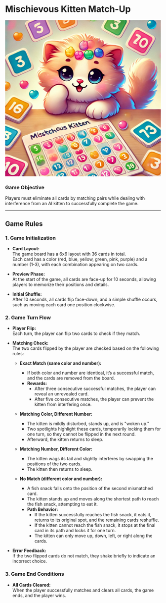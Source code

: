 # Mischievous Kitten Match-Up

![Game Cover](https://github.com/GuanhuaJi/CS174A_FInal_Project/blob/main/41e9514640af6bec704c8a4a92d41601585f9e0f5e0ab44a8edffbc9d7d34613.png)


### Game Objective
Players must eliminate all cards by matching pairs while dealing with interference from an AI kitten to successfully complete the game.

---

## Game Rules

### 1. Game Initialization

- **Card Layout:**  
  The game board has a 6x6 layout with 36 cards in total.  
  Each card has a color (red, blue, yellow, green, pink, purple) and a number (1-3), with each combination appearing on two cards.

- **Preview Phase:**  
  At the start of the game, all cards are face-up for 10 seconds, allowing players to memorize their positions and details.

- **Initial Shuffle:**  
  After 10 seconds, all cards flip face-down, and a simple shuffle occurs, such as moving each card one position clockwise.

### 2. Game Turn Flow

- **Player Flip:**  
  Each turn, the player can flip two cards to check if they match.

- **Matching Check:**  
  The two cards flipped by the player are checked based on the following rules:

  - **Exact Match (same color and number):**  
    - If both color and number are identical, it’s a successful match, and the cards are removed from the board.
    - **Rewards:**  
      - After three consecutive successful matches, the player can reveal an unrevealed card.
      - After five consecutive matches, the player can prevent the kitten from interfering once.

  - **Matching Color, Different Number:**  
    - The kitten is mildly disturbed, stands up, and is "woken up."
    - Two spotlights highlight these cards, temporarily locking them for one turn, so they cannot be flipped in the next round.
    - Afterward, the kitten returns to sleep.

  - **Matching Number, Different Color:**  
    - The kitten wags its tail and slightly interferes by swapping the positions of the two cards.
    - The kitten then returns to sleep.

  - **No Match (different color and number):**  
    - A fish snack falls onto the position of the second mismatched card.
    - The kitten stands up and moves along the shortest path to reach the fish snack, attempting to eat it.
    - **Path Behavior:**  
      - If the kitten successfully reaches the fish snack, it eats it, returns to its original spot, and the remaining cards reshuffle.
      - If the kitten cannot reach the fish snack, it stops at the final card in its path and locks it for one turn.
      - The kitten can only move up, down, left, or right along the cards.

- **Error Feedback:**  
  If the two flipped cards do not match, they shake briefly to indicate an incorrect choice.

### 3. Game End Conditions

- **All Cards Cleared:**  
  When the player successfully matches and clears all cards, the game ends, and the player wins.